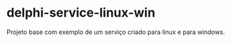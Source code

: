 # delphi-service-linux-win
Projeto base com exemplo de um serviço criado para linux e para windows.

